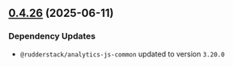 ## [0.4.26](https://github.com/rudderlabs/rudder-sdk-js/compare/@rudderstack/analytics-js-cookies@0.4.25...@rudderstack/analytics-js-cookies@0.4.26) (2025-06-11)

### Dependency Updates

* `@rudderstack/analytics-js-common` updated to version `3.20.0`
